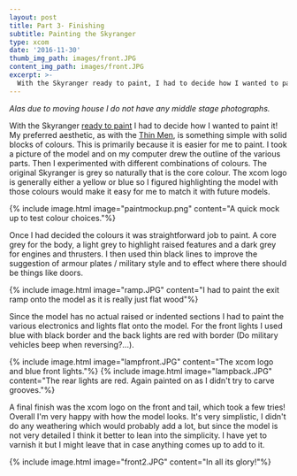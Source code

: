 ```yaml
---
layout: post
title: Part 3- Finishing
subtitle: Painting the Skyranger
type: xcom
date: '2016-11-30'
thumb_img_path: images/front.JPG
content_img_path: images/front.JPG
excerpt: >-
  With the Skyranger ready to paint, I had to decide how I wanted to paint it! My preferred aesthetic, as with the Thin Men, is something simple with solid blocks of colours.
---
```


_Alas due to moving house I do not have any middle stage photographs._

With the Skyranger [ready to paint](http://whilegaming.github.io/2016-11-25-Putting) I had to decide how I wanted to
paint it! My preferred aesthetic, as with the [Thin Men](http://whilegaming.github.io/2016-11-14-Greys), is something
simple with solid blocks of colours. This is primarily because it is easier
for me to paint. I took a picture of the model and on my computer drew the
outline of the various parts. Then I experimented with different
combinations of colours. The original Skyranger is grey so naturally that
is the core colour. The xcom logo is generally either a yellow or blue so I
figured highlighting the model with those colours would make it easy for me
to match it with future models.

{% include image.html image="paintmockup.png" content="A quick mock up to test colour choices."%}

Once I had decided the colours it was straightforward job to paint. A core
grey for the body, a light grey to highlight raised features and a dark
grey for engines and thrusters. I then used thin black lines to improve the
suggestion of armour plates / military style and to effect where there
should be things like doors.

{% include image.html image="ramp.JPG" content="I had to paint the exit ramp onto the model as it is really just flat wood"%}

Since the model has no actual raised or indented sections I had to paint
the various electronics and lights flat onto the model. For the front
lights I used blue with black border and the back lights are red with
border (Do military vehicles beep when reversing?...).

{% include image.html image="lampfront.JPG" content="The xcom logo and blue front lights."%}
{% include image.html image="lampback.JPG" content="The rear lights are red. Again painted on as I didn't try to carve grooves."%}

A final finish was the xcom logo on the front and tail, which took a few
tries! Overall I'm very happy with how the model looks. It's very
simplistic, I didn't do any weathering which would probably add a lot, but
since the model is not very detailed I think it better to lean into the
simplicity. I have yet to varnish it but I might leave that in case
anything comes up to add to it.

{% include image.html image="front2.JPG" content="In all its glory!"%}
